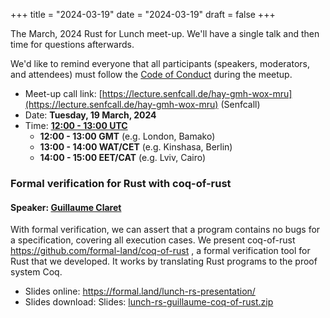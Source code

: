 +++
title = "2024-03-19"
date = "2024-03-19"
draft = false
+++

The March, 2024 Rust for Lunch meet-up. We'll have a single
talk and then time for questions afterwards.

We'd like to remind everyone that all participants (speakers, moderators, and
attendees) must follow the [Code of Conduct](@/about.md#code-of-conduct) during
the meetup.

- Meet-up call link: [https://lecture.senfcall.de/hay-gmh-wox-mru](https://lecture.senfcall.de/hay-gmh-wox-mru) (Senfcall)
- Date: **Tuesday, 19 March, 2024**
- Time: [**12:00 - 13:00 UTC**](https://everytimezone.com/s/8e70f314)
  - **12:00 - 13:00 GMT** (e.g. London, Bamako)
  - **13:00 - 14:00 WAT/CET** (e.g. Kinshasa, Berlin)
  - **14:00 - 15:00 EET/CAT** (e.g. Lviv, Cairo)

### Formal verification for Rust with coq-of-rust

#### Speaker: [Guillaume Claret](https://github.com/clarus)

With formal verification, we can assert that a program contains no bugs for a
specification, covering all execution cases. We present coq-of-rust
https://github.com/formal-land/coq-of-rust , a formal verification tool for
Rust that we developed. It works by translating Rust programs to the proof
system Coq.

- Slides online: https://formal.land/lunch-rs-presentation/
- Slides download: Slides: [lunch-rs-guillaume-coq-of-rust.zip](/content/2024-03-19/lunch-rs-guillaume-coq-of-rust.zip)

